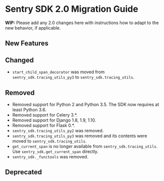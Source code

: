# Sentry SDK 2.0 Migration Guide

**WIP:** Please add any 2.0 changes here with instructions how to adapt to the new behavior, if applicable.

## New Features

## Changed

- `start_child_span_decorator` was moved from `sentry_sdk.tracing_utils_py3` to `sentry_sdk.tracing_utils`.

## Removed

- Removed support for Python 2 and Python 3.5. The SDK now requires at least Python 3.6.
- Removed support for Celery 3.\*.
- Removed support for Django 1.8, 1.9, 1.10.
- Removed support for Flask 0.\*.
- `sentry_sdk.tracing_utils_py2` was removed.
- `sentry_sdk.tracing_utils_py3` was removed and its contents were moved to `sentry_sdk.tracing_utils`.
- `get_current_span` is no longer available from `sentry_sdk.tracing_utils`. Use `sentry_sdk.get_current_span` directly.
- `sentry_sdk._functools` was removed.

## Deprecated
